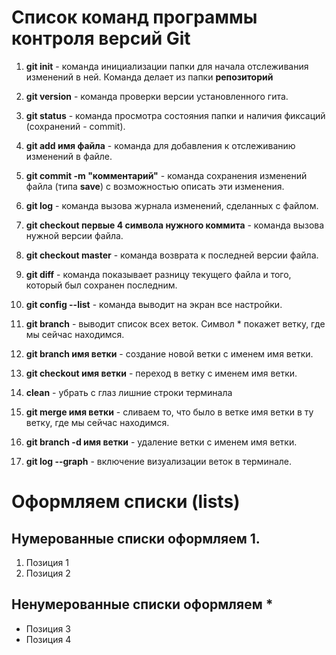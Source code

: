 # Список команд программы контроля версий Git


1. **git init** - команда инициализации папки для начала отслеживания изменений в ней. Команда делает из папки **репозиторий**

2. **git version** - команда проверки версии установленного гита.

3. **git status** -  команда просмотра состояния папки и наличия фиксаций (сохранений - commit).

4. **git add имя файла** - команда для добавления к отслеживанию изменений в файле.

5. **git commit -m "комментарий"** - команда сохранения изменений файла (типа **save**) с возможностью описать эти изменения.

6. **git log** - команда вызова журнала изменений, сделанных с файлом.

7. **git checkout первые 4 символа нужного коммита** - команда вызова нужной версии файла.

8. **git checkout master** - команда возврата к последней версии файла.

9. **git diff** - команда показывает разницу текущего файла и того, который был сохранен последним.

10. **git config --list** - команда выводит на экран все настройки.

11. **git branch** - выводит список всех веток. Символ * покажет ветку, где мы сейчас находимся.

12. **git branch имя ветки** - создание новой ветки с именем имя ветки.

13. **git checkout имя ветки** - переход в ветку с именем имя ветки.

14. **clean** - убрать с глаз лишние строки терминала

15. **git merge имя ветки** - сливаем то, что было в ветке имя ветки в ту ветку, где мы сейчас находимся.

16. **git branch -d имя ветки** - удаление ветки с именем имя ветки.

17. **git log --graph** - включение визуализации веток в терминале.

# Оформляем списки (lists)

## Нумерованные списки оформляем 1.

1. Позиция 1
2. Позиция 2

## Ненумерованные списки оформляем *

* Позиция 3
* Позиция 4

